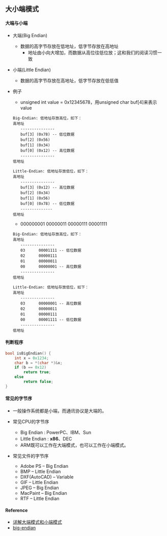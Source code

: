 ## 大小端模式

#### 大端与小端
* 大端(Big Endian)
    * 数据的高字节存放在低地址，低字节存放在高地址
        * 地址由小向大增加，而数据从高位往低位放；这和我们的阅读习惯一致
* 小端(Little Endian)
    * 数据的高字节存放在高地址，低字节存放在低低值

* 例子
    * unsigned int value = 0x12345678，用unsigned char buf[4]来表示value
    ```
    Big-Endian: 低地址存放高位，如下：
    高地址
    　　---------------
    　　buf[3] (0x78) -- 低位数据
    　　buf[2] (0x56)
    　　buf[1] (0x34)
    　　buf[0] (0x12) -- 高位数据
    　　---------------
    低地址

    Little-Endian: 低地址存放低位，如下：
    高地址
    　　---------------
    　　buf[3] (0x12) -- 高位数据
    　　buf[2] (0x34)
    　　buf[1] (0x56)
    　　buf[0] (0x78) -- 低位数据
    　　--------------
    低地址
    ```
    * 000000001 00000011 00000111 00001111
    ```
    Big-Endian: 低地址存放高位，如下：
    高地址
    　　---------------
    　　03      00001111 -- 低位数据
    　　02      00000111
    　　01      00000011
    　　00      00000001 -- 高位数据
    　　---------------
    低地址

    Little-Endian: 低地址存放低位，如下：
    高地址
    　　---------------
    　　03      00000001 -- 高位数据
    　　02      00000011
    　　01      00000111
    　　00      00001111 -- 低位数据
    　　---------------
    低地址
    ```

#### 判断程序
``` c++
bool isBigEndian() {
    int x = 0x1234;
    char b = *(char *)&x;
    if (b == 0x12)
        return true;
    else
        return false;
}
```

#### 常见的字节序
* 一般操作系统都是小端，而通讯协议是大端的。
* 常见CPU的字节序
    * Big Endian : PowerPC、IBM、Sun
    * Little Endian : **x86**、DEC
    * ARM既可以工作在大端模式，也可以工作在小端模式。
 
* 常见文件的字节序
    * Adobe PS – Big Endian
    * BMP – Little Endian
    * DXF(AutoCAD) – Variable
    * GIF – Little Endian
    * JPEG – Big Endian
    * MacPaint – Big Endian
    * RTF – Little Endian

#### Reference
* [详解大端模式和小端模式](https://blog.csdn.net/ce123_zhouwei/article/details/6971544)
* [big-endian](https://www.webopedia.com/TERM/B/big_endian.html)